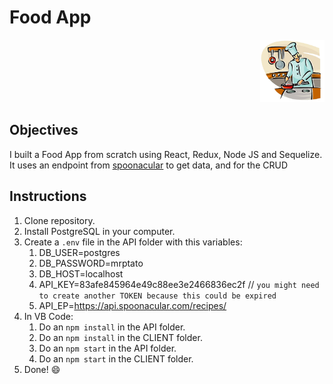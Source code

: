
# Food App

<p align="right">
  <img height="100" src="./cooking.png" />
</p>

## Objectives

I built a Food App from scratch using React, Redux, Node JS and Sequelize.
It uses an endpoint from [spoonacular](https://spoonacular.com/food-api) to get data, and for the CRUD 

## Instructions

1) Clone repository.
2) Install PostgreSQL in your computer.
3) Create a `.env` file in the API folder with this variables:
   1) DB_USER=postgres
   2) DB_PASSWORD=mrptato
   3) DB_HOST=localhost
   4) API_KEY=83afe845964e49c88ee3e2466836ec2f // `you might need to create another TOKEN because this could be expired`
   5) API_EP=https://api.spoonacular.com/recipes/
4) In VB Code:
   1) Do an `npm install` in the API folder.
   2) Do an `npm install` in the CLIENT folder.
   3) Do an `npm start` in the API folder.
   4) Do an `npm start` in the CLIENT folder. 
5) Done! 😄